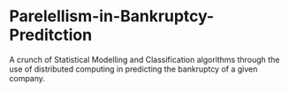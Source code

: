 # Parelellism-in-Bankruptcy-Preditction
A crunch of Statistical Modelling and Classification algorithms through the use of distributed computing in predicting the bankruptcy of a given company.
